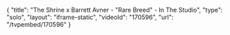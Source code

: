 {
    "title": "The Shrine x Barrett Avner - \"Rare Breed\" - In The Studio",
    "type": "solo",
    "layout": "iframe-static",
    "videoId": "170596",
    "url": "\/tvpembed\/170596"
}